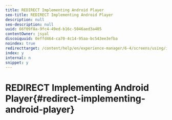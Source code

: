 ```yaml
---
title: REDIRECT Implementing Android Player
seo-title: REDIRECT Implementing Android Player
description: null
seo-description: null
uuid: 66f09f8a-9fc4-49ed-b16c-5046aed3a405
contentOwner: jsyal
discoiquuid: 0effd464-ca70-4c14-95aa-bc543ee3efba
noindex: true
redirecttarget: /content/help/en/experience-manager/6-4/screens/using/implementing-android-player
index: y
internal: n
snippet: y
---
```


# REDIRECT Implementing Android Player{#redirect-implementing-android-player}

